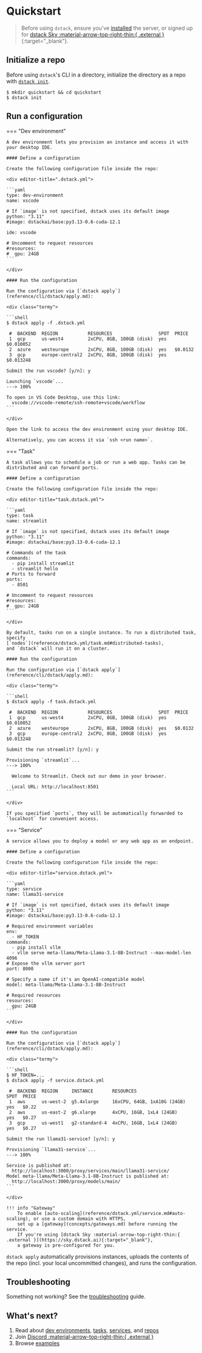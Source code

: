 # Quickstart

> Before using `dstack`, ensure you've [installed](installation/index.md) the server, or signed up for [dstack Sky :material-arrow-top-right-thin:{ .external }](https://sky.dstack.ai){:target="_blank"}.
    
## Initialize a repo

Before using `dstack`'s CLI in a directory, initialize the directory as a repo with [`dstack init`](reference/cli/dstack/init.md).

<div class="termy">

```shell
$ mkdir quickstart && cd quickstart
$ dstack init
```

</div>

## Run a configuration

=== "Dev environment"

    A dev environment lets you provision an instance and access it with your desktop IDE.

    #### Define a configuration

    Create the following configuration file inside the repo:

    <div editor-title=".dstack.yml"> 

    ```yaml
    type: dev-environment
    name: vscode
    
    # If `image` is not specified, dstack uses its default image
    python: "3.11"
    #image: dstackai/base:py3.13-0.6-cuda-12.1
    
    ide: vscode
    
    # Uncomment to request resources
    #resources:
    #  gpu: 24GB
    ```

    </div>

    #### Run the configuration

    Run the configuration via [`dstack apply`](reference/cli/dstack/apply.md):

    <div class="termy">

    ```shell
    $ dstack apply -f .dstack.yml
    
     #  BACKEND  REGION           RESOURCES                 SPOT  PRICE
     1  gcp      us-west4         2xCPU, 8GB, 100GB (disk)  yes   $0.010052
     2  azure    westeurope       2xCPU, 8GB, 100GB (disk)  yes   $0.0132
     3  gcp      europe-central2  2xCPU, 8GB, 100GB (disk)  yes   $0.013248
     
    Submit the run vscode? [y/n]: y
    
    Launching `vscode`...
    ---> 100%
    
    To open in VS Code Desktop, use this link:
      vscode://vscode-remote/ssh-remote+vscode/workflow
    ```
    
    </div>

    Open the link to access the dev environment using your desktop IDE.

    Alternatively, you can access it via `ssh <run name>`.

=== "Task"

    A task allows you to schedule a job or run a web app. Tasks can be distributed and can forward ports.

    #### Define a configuration

    Create the following configuration file inside the repo:

    <div editor-title="task.dstack.yml"> 

    ```yaml
    type: task
    name: streamlit
    
    # If `image` is not specified, dstack uses its default image
    python: "3.11"
    #image: dstackai/base:py3.13-0.6-cuda-12.1
    
    # Commands of the task
    commands:
      - pip install streamlit
      - streamlit hello
    # Ports to forward
    ports:
      - 8501

    # Uncomment to request resources
    #resources:
    #  gpu: 24GB
    ```

    </div>

    By default, tasks run on a single instance. To run a distributed task, specify 
    [`nodes`](reference/dstack.yml/task.md#distributed-tasks), 
    and `dstack` will run it on a cluster.

    #### Run the configuration

    Run the configuration via [`dstack apply`](reference/cli/dstack/apply.md):

    <div class="termy">

    ```shell
    $ dstack apply -f task.dstack.yml
    
     #  BACKEND  REGION           RESOURCES                 SPOT  PRICE
     1  gcp      us-west4         2xCPU, 8GB, 100GB (disk)  yes   $0.010052
     2  azure    westeurope       2xCPU, 8GB, 100GB (disk)  yes   $0.0132
     3  gcp      europe-central2  2xCPU, 8GB, 100GB (disk)  yes   $0.013248
     
    Submit the run streamlit? [y/n]: y
    
    Provisioning `streamlit`...
    ---> 100%

      Welcome to Streamlit. Check out our demo in your browser.

      Local URL: http://localhost:8501
    ```
    
    </div>

    If you specified `ports`, they will be automatically forwarded to `localhost` for convenient access.

=== "Service"

    A service allows you to deploy a model or any web app as an endpoint.

    #### Define a configuration

    Create the following configuration file inside the repo:

    <div editor-title="service.dstack.yml"> 

    ```yaml
    type: service
    name: llama31-service
    
    # If `image` is not specified, dstack uses its default image
    python: "3.11"
    #image: dstackai/base:py3.13-0.6-cuda-12.1
    
    # Required environment variables
    env:
      - HF_TOKEN
    commands:
      - pip install vllm
      - vllm serve meta-llama/Meta-Llama-3.1-8B-Instruct --max-model-len 4096
    # Expose the vllm server port
    port: 8000

    # Specify a name if it's an OpenAI-compatible model
    model: meta-llama/Meta-Llama-3.1-8B-Instruct
    
    # Required resources
    resources:
      gpu: 24GB
    ```

    </div>

    #### Run the configuration

    Run the configuration via [`dstack apply`](reference/cli/dstack/apply.md):

    <div class="termy">

    ```shell
    $ HF_TOKEN=...
    $ dstack apply -f service.dstack.yml
    
     #  BACKEND  REGION     INSTANCE       RESOURCES                    SPOT  PRICE
     1  aws      us-west-2  g5.4xlarge     16xCPU, 64GB, 1xA10G (24GB)  yes   $0.22
     2  aws      us-east-2  g6.xlarge      4xCPU, 16GB, 1xL4 (24GB)     yes   $0.27
     3  gcp      us-west1   g2-standard-4  4xCPU, 16GB, 1xL4 (24GB)     yes   $0.27
     
    Submit the run llama31-service? [y/n]: y
    
    Provisioning `llama31-service`...
    ---> 100%

    Service is published at: 
      http://localhost:3000/proxy/services/main/llama31-service/
    Model meta-llama/Meta-Llama-3.1-8B-Instruct is published at:
      http://localhost:3000/proxy/models/main/
    ```
    
    </div>

    !!! info "Gateway"
        To enable [auto-scaling](reference/dstack.yml/service.md#auto-scaling), or use a custom domain with HTTPS, 
        set up a [gateway](concepts/gateways.md) before running the service.
        If you're using [dstack Sky :material-arrow-top-right-thin:{ .external }](https://sky.dstack.ai){:target="_blank"},
        a gateway is pre-configured for you.

`dstack apply` automatically provisions instances, uploads the contents of the repo (incl. your local uncommitted changes),
and runs the configuration.

## Troubleshooting

Something not working? See the [troubleshooting](guides/troubleshooting.md) guide.

## What's next?

1. Read about [dev environments](dev-environments.md), [tasks](tasks.md), [services](services.md),
   and [repos](concepts/repos.md)
2. Join [Discord :material-arrow-top-right-thin:{ .external }](https://discord.gg/u8SmfwPpMd)
3. Browse [examples](https://dstack.ai/examples)
